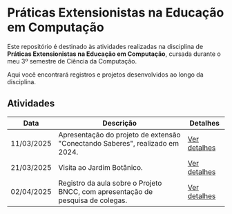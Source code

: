 # **Práticas Extensionistas na Educação em Computação**

Este repositório é destinado às atividades realizadas na disciplina de 
**Práticas Extensionistas na Educação em Computação**, cursada durante o meu 3º semestre 
de Ciência da Computação.

Aqui você encontrará registros e projetos desenvolvidos ao longo da disciplina.

## **Atividades**

| **Data**       | **Descrição**                                                                | **Detalhes**                                   |
|----------------|------------------------------------------------------------------------------|-----------------------------------------------|
| 11/03/2025    | Apresentação do projeto de extensão "Conectando Saberes", realizado em 2024. | [Ver detalhes](https://github.com/ufsm00759/extensao-2025a-Thalisson-Souza/blob/main/Conectando-Saberes/Aula02-Projeto-de-Extensao.md) |
| 21/03/2025    | Visita ao Jardim Botânico.                                                   | [Ver detalhes](https://github.com/ufsm00759/extensao-2025a-Thalisson-Souza/blob/main/VisitaJardimBotanico/Aula03-VisitaJardimBotanico.md)                              |
| 02/04/2025    | Registro da aula sobre o Projeto BNCC, com apresentação de pesquisa de colegas.    | [Ver detalhes](https://github.com/ufsm00759/extensao-2025a-Thalisson-Souza/blob/main/ApresentacaoBNCC/bncc.md) |
